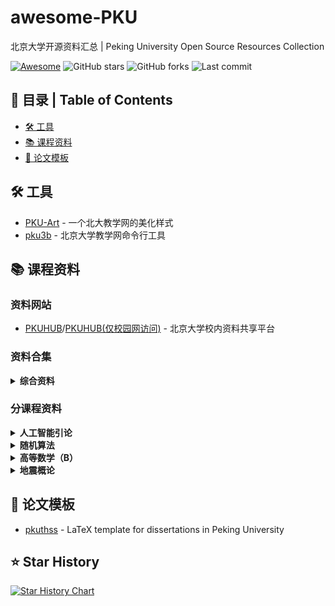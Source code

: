 # awesome-PKU

北京大学开源资料汇总 | Peking University Open Source Resources Collection

[![Awesome](https://awesome.re/badge.svg)](https://awesome.re)
![GitHub stars](https://img.shields.io/github/stars/ha0xin/awesome-PKU)
![GitHub forks](https://img.shields.io/github/forks/ha0xin/awesome-PKU)
![Last commit](https://img.shields.io/github/last-commit/ha0xin/awesome-PKU)

## 📖 目录 | Table of Contents

- [🛠️ 工具](#-工具)
- [📚 课程资料](#-课程资料)
- [📄 论文模板](#-论文模板)

## 🛠️ 工具

- [PKU-Art](https://github.com/zhuozhiyongde/PKU-Art) - 一个北大教学网的美化样式
- [pku3b](https://github.com/sshwy/pku3b) - 北京大学教学网命令行工具

## 📚 课程资料

### 资料网站
- [PKUHUB](https://pkuhub.cn)/[PKUHUB(仅校园网访问)](https://i.pkuhub.cn) - 北京大学校内资料共享平台

### 资料合集

<details>
<summary><strong>综合资料</strong></summary>

- [vwOvOwv/PKU-Undergraduate-Course-Public](https://github.com/vwOvOwv/PKU-Undergraduate-Course-Public) - PKU course materials on computer science & life sciences. 注意有两个分支，分别是 computer science 和 life science
- [tongtzeho/PKUCourse](https://github.com/tongtzeho/PKUCourse) - 北京大学信息学院计算机系 本科&研究生课程大作业选集
- [CS-icez/pku-cs-homework](https://github.com/CS-icez/pku-cs-homework) - PKU CS专业课作业
- [Xzonn 的本科学习资料库](https://xzonn.top/study/) - 包含了一些环境学院的本科专业课程资料

</details>

### 分课程资料

<details>
<summary><strong>人工智能引论</strong></summary>

- [BillWang3760/Introduction-to-Artificial-Intelligence-Labs-PKU-2025spring](https://github.com/BillWang3760/Introduction-to-Artificial-Intelligence-Labs-PKU-2025spring) - 25春北京大学信息科学技术学院《人工智能引论》的labs作业、作者本人的思考与解答

</details>

<details>
<summary><strong>随机算法</strong></summary>

- [jiacongfang/Randomized_Algorithm-kyq-2025Spring-PKU](https://github.com/jiacongfang/Randomized_Algorithm-kyq-2025Spring-PKU) - Homeworks of Randomized Algorithm course in PKU, 2025Spring

</details>

<details>
<summary><strong>高等数学（B）</strong></summary>

- [谢彦桐讲义](https://darkoxie.github.io/)

</details>

<details>
<summary><strong>地震概论</strong></summary>

- [《地震概论》2019年秋季学期（周四班）笔记 - Xzonn的学习资料库](https://xzonn.top/study/Introduction-to-Seismology-Notes.html)

</details>

## 📄 论文模板

- [pkuthss](https://github.com/CasperVector/pkuthss) - LaTeX template for dissertations in Peking University

## ⭐ Star History

[![Star History Chart](https://api.star-history.com/svg?repos=ha0xin/awesome-PKU&type=Date)](https://star-history.com/#ha0xin/awesome-PKU&Date)
